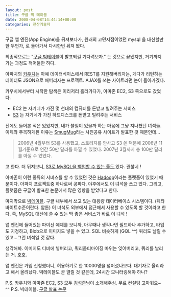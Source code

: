 ```yaml
---
layout: post
title: 구글 빅 테이블
date: 2008-04-08T14:44:14+00:00
categories: 전산기술자
---
```

구글 앱 엔진(App Engine)을 뒤져보다가, 원래의 고민지점이었던 mysql 을 대신할만한 무언가, 로 돌아가서 다시한번 뒤져 봤다.

최종적으로는 "<a href="http://www.techcrunch.com/2008/04/04/source-google-to-launch-bigtable-as-web-service/" target="_blank">구글 빅테이블</a>이 발표되길 기다려보자." 는 것으로 끝냈지만, 거기까지 가는 과정도 적어둘만 하다.

아파치의 <a href="http://incubator.apache.org/couchdb/" target="_blank">카우치</a>는 아예 데이터베이스에서 REST를 지원해버리자는, 게다가 리턴하는 데이터도 JSON으로 해버리자는 프로젝트. AJAX를 쓰는 사이트라면 눈이 돌아가겠다.

카우치에서부터 시작한 탐색은 이리저리 흘러가다가, 아마존 EC2, S3 쪽으로도 갔었다.

<ul>
    <li>EC2 는 자기네가 가진 몇 천대의 컴퓨터를 돈받고 빌려주는 서비스</li>
    <li><a href="http://en.wikipedia.org/wiki/Amazon_Simple_Storage_Service" target="_blank">S3</a> 는 자기네가 가진 하드디스크를 돈받고 빌려주는 서비스</li>
</ul>

전에도 들어본 적은 있었지만, 내가 쓸일이 있을까 하는 마음에 그냥 지나쳤던 녀석들. 이제와 주목하게된 이유는 <a href="http://www.smugmug.com/" target="_blank">SmugMug</a>라는 사진공유 사이트가 발표한 것 때문인데...

<blockquote>2006년 4월부터 S3를 사용했고, 스토리지를 안사고 S3 쓴 덕분에 2006년 11월기준으로 연간 50만 달러를 아낄 수 있었다. 2007년 3월까지 총 100만 달러를 아낄 수 있었다.</blockquote>

고 한다. 더 뒤져보니, <a href="http://www.secobackup.com/products-mysql.html" target="_blank">S3로 MySQL을 백업할 수 있는 툴도 </a>있다. 괜찮네 !

아마존이 이런 종류의 서비스를 할 수 있었던 것은 <a href="http://en.wikipedia.org/wiki/Hadoop" target="_blank">Hadoop</a>이라는 플랫폼이 있었기 때문이다. 아파치 프로젝트중 하나로써 공짜다. 야후에서도 이 녀석을 쓰고 있다. 그리고, 플랫폼은 구글이 발표한 논문에서 많은 영향을 받았다고 한다.

마지막으로 <a href="http://en.wikipedia.org/wiki/BigTable" target="_blank">빅테이블</a>. 구글 내부에서 쓰고 있는 대용량 데이터베이스 시스템이다. (페타바이트수준이란다. 암튼) 이 녀석도 외부에서 접근해서 사용할 수 있도록 할 것이라고 한다. 즉, MySQL 대신에 쓸 수 있는 딱 좋은 서비스가 바로 이 녀석 !

앱 엔진에 들어있는 파이선 예제를 보니까, 아무때나 생각나면 필드하나 추가하고, 타입도 지정하고, Blob으로 이미지도 넣을 수 있고. SQL 비슷하게 (GQL ^^) 쿼리도 날릴 수 있고...그런 녀석일 것 같다.

생각해봐. 이미지도 디비에 넣버리고, 쿼리옵티마이징 따위는 잊어버리고, 쿼리를 날리는 거. 호호.

앱 엔진은 가입 신청했더니, 허용하기로 한 10000명을 넘어섰나보다. 대기자로 올리라고 해서 올려놨다. 빅테이블도 곧 열릴 것 같은데, 24시간 모니터링해야 하나?

P.S. 카우치와 아마존 EC2, S3 모두 <a href="http://thinkr.egloos.com/" target="_blank">김석준</a>님이 소개해주심. 무료 컨설팅 고마워요~ ^^
P.S. 빅테이블. <a href="http://labs.google.com/papers/bigtable.html" target="_blank">구글 발표 논문</a>
